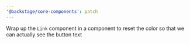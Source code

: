 ```yaml
---
'@backstage/core-components': patch
---
```


Wrap up the `Link` component in a component to reset the color so that we can actually see the button text

